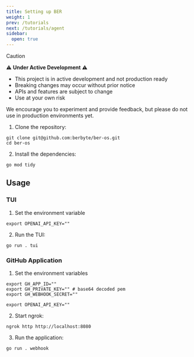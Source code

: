 ```yaml
---
title: Setting up BER
weight: 1
prev: /tutorials
next: /tutorials/agent
sidebar:
  open: true
---
```


> [!caution]
>
> ⚠️ **Under Active Development** ⚠️
>
> - This project is in active development and not production ready
> - Breaking changes may occur without prior notice
> - APIs and features are subject to change
> - Use at your own risk
>
> We encourage you to experiment and provide feedback, but please do not use in production environments yet.

1. Clone the repository:

```
git clone git@github.com:berbyte/ber-os.git
cd ber-os
```

2. Install the dependencies:

```
go mod tidy
```

## Usage

### TUI

1. Set the environment variable

```
export OPENAI_API_KEY=""
```

2. Run the TUI:

```
go run . tui
```

### GitHub Application

1. Set the environment variables
```
export GH_APP_ID=""
export GH_PRIVATE_KEY="" # base64 decoded pem
export GH_WEBHOOK_SECRET=""

export OPENAI_API_KEY=""
```

2. Start ngrok:

```
ngrok http http://localhost:8080
```

3. Run the application:
```
go run . webhook
```
